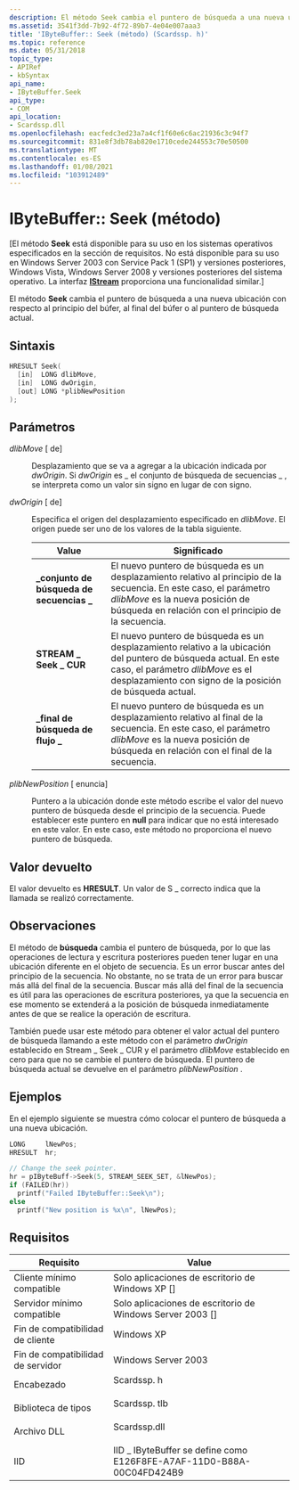 ```yaml
---
description: El método Seek cambia el puntero de búsqueda a una nueva ubicación con respecto al principio del búfer, al final del búfer o al puntero de búsqueda actual.
ms.assetid: 3541f3dd-7b92-4f72-89b7-4e04e007aaa3
title: 'IByteBuffer:: Seek (método) (Scardssp. h)'
ms.topic: reference
ms.date: 05/31/2018
topic_type:
- APIRef
- kbSyntax
api_name:
- IByteBuffer.Seek
api_type:
- COM
api_location:
- Scardssp.dll
ms.openlocfilehash: eacfedc3ed23a7a4cf1f60e6c6ac21936c3c94f7
ms.sourcegitcommit: 831e8f3db78ab820e1710cede244553c70e50500
ms.translationtype: MT
ms.contentlocale: es-ES
ms.lasthandoff: 01/08/2021
ms.locfileid: "103912489"
---
```

# <a name="ibytebufferseek-method"></a>IByteBuffer:: Seek (método)

\[El método **Seek** está disponible para su uso en los sistemas operativos especificados en la sección de requisitos. No está disponible para su uso en Windows Server 2003 con Service Pack 1 (SP1) y versiones posteriores, Windows Vista, Windows Server 2008 y versiones posteriores del sistema operativo. La interfaz [**IStream**](/windows/desktop/api/objidl/nn-objidl-istream) proporciona una funcionalidad similar.\]

El método **Seek** cambia el puntero de búsqueda a una nueva ubicación con respecto al principio del búfer, al final del búfer o al puntero de búsqueda actual.

## <a name="syntax"></a>Sintaxis


```C++
HRESULT Seek(
  [in]  LONG dlibMove,
  [in]  LONG dwOrigin,
  [out] LONG *plibNewPosition
);
```



## <a name="parameters"></a>Parámetros

<dl> <dt>

*dlibMove* \[ de\]
</dt> <dd>

Desplazamiento que se va a agregar a la ubicación indicada por *dwOrigin*. Si *dwOrigin* es \_ el conjunto de búsqueda de secuencias \_ , se interpreta como un valor sin signo en lugar de con signo.

</dd> <dt>

*dwOrigin* \[ de\]
</dt> <dd>

Especifica el origen del desplazamiento especificado en *dlibMove*. El origen puede ser uno de los valores de la tabla siguiente.



| Value                                                                                                                                                                | Significado                                                                                                                                                                                        |
|----------------------------------------------------------------------------------------------------------------------------------------------------------------------|------------------------------------------------------------------------------------------------------------------------------------------------------------------------------------------------|
| <span id="STREAM_SEEK_SET"></span><span id="stream_seek_set"></span><dl> <dt>**\_conjunto de búsqueda de secuencias \_**</dt> </dl> | El nuevo puntero de búsqueda es un desplazamiento relativo al principio de la secuencia. En este caso, el parámetro *dlibMove* es la nueva posición de búsqueda en relación con el principio de la secuencia.<br/> |
| <span id="STREAM_SEEK_CUR"></span><span id="stream_seek_cur"></span><dl> <dt>**STREAM \_ Seek \_ CUR**</dt> </dl> | El nuevo puntero de búsqueda es un desplazamiento relativo a la ubicación del puntero de búsqueda actual. En este caso, el parámetro *dlibMove* es el desplazamiento con signo de la posición de búsqueda actual.<br/>  |
| <span id="STREAM_SEEK_END"></span><span id="stream_seek_end"></span><dl> <dt>**\_final de búsqueda de flujo \_**</dt> </dl> | El nuevo puntero de búsqueda es un desplazamiento relativo al final de la secuencia. En este caso, el parámetro *dlibMove* es la nueva posición de búsqueda en relación con el final de la secuencia.<br/>             |



 

</dd> <dt>

*plibNewPosition* \[ enuncia\]
</dt> <dd>

Puntero a la ubicación donde este método escribe el valor del nuevo puntero de búsqueda desde el principio de la secuencia. Puede establecer este puntero en **null** para indicar que no está interesado en este valor. En este caso, este método no proporciona el nuevo puntero de búsqueda.

</dd> </dl>

## <a name="return-value"></a>Valor devuelto

El valor devuelto es **HRESULT**. Un valor de S \_ correcto indica que la llamada se realizó correctamente.

## <a name="remarks"></a>Observaciones

El método de **búsqueda** cambia el puntero de búsqueda, por lo que las operaciones de lectura y escritura posteriores pueden tener lugar en una ubicación diferente en el objeto de secuencia. Es un error buscar antes del principio de la secuencia. No obstante, no se trata de un error para buscar más allá del final de la secuencia. Buscar más allá del final de la secuencia es útil para las operaciones de escritura posteriores, ya que la secuencia en ese momento se extenderá a la posición de búsqueda inmediatamente antes de que se realice la operación de escritura.

También puede usar este método para obtener el valor actual del puntero de búsqueda llamando a este método con el parámetro *dwOrigin* establecido en Stream \_ Seek \_ CUR y el parámetro *dlibMove* establecido en cero para que no se cambie el puntero de búsqueda. El puntero de búsqueda actual se devuelve en el parámetro *plibNewPosition* .

## <a name="examples"></a>Ejemplos

En el ejemplo siguiente se muestra cómo colocar el puntero de búsqueda a una nueva ubicación.


```C++
LONG     lNewPos;
HRESULT  hr;

// Change the seek pointer.
hr = pIByteBuff->Seek(5, STREAM_SEEK_SET, &lNewPos);
if (FAILED(hr))
  printf("Failed IByteBuffer::Seek\n");
else
  printf("New position is %x\n", lNewPos);
```



## <a name="requirements"></a>Requisitos



| Requisito | Value |
|-------------------------------------|-----------------------------------------------------------------------------------------|
| Cliente mínimo compatible<br/> | Solo aplicaciones de escritorio de Windows XP \[\]<br/>                                             |
| Servidor mínimo compatible<br/> | Solo aplicaciones de escritorio de Windows Server 2003 \[\]<br/>                                    |
| Fin de compatibilidad de cliente<br/>    | Windows XP<br/>                                                                   |
| Fin de compatibilidad de servidor<br/>    | Windows Server 2003<br/>                                                          |
| Encabezado<br/>                   | <dl> <dt>Scardssp. h</dt> </dl>   |
| Biblioteca de tipos<br/>             | <dl> <dt>Scardssp. tlb</dt> </dl> |
| Archivo DLL<br/>                      | <dl> <dt>Scardssp.dll</dt> </dl> |
| IID<br/>                      | IID \_ IByteBuffer se define como E126F8FE-A7AF-11D0-B88A-00C04FD424B9<br/>          |



 

